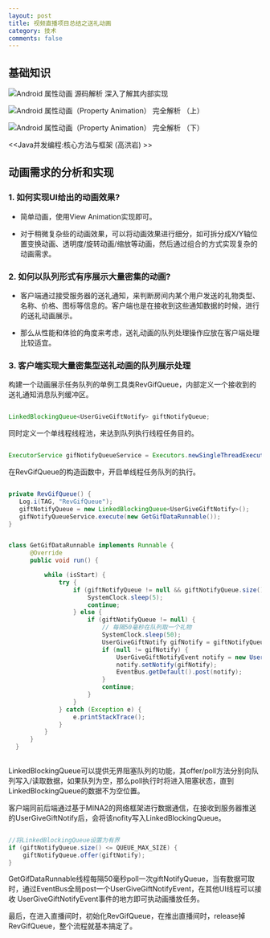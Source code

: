 ```yaml
---
layout: post
title: 视频直播项目总结之送礼动画
category: 技术
comments: false
---
```



## 基础知识 ##

![Android 属性动画 源码解析 深入了解其内部实现](http://blog.csdn.net/lmj623565791/article/details/42056859)

![Android 属性动画（Property Animation） 完全解析 （上） ](http://blog.csdn.net/lmj623565791/article/details/38067475)

![ Android 属性动画（Property Animation） 完全解析 （下） ](http://blog.csdn.net/lmj623565791/article/details/38092093)

<<Java并发编程:核心方法与框架 (高洪岩) >>

## 动画需求的分析和实现 ##

### 1. 如何实现UI给出的动画效果? ###

  * 简单动画，使用View Animation实现即可。
  
  * 对于稍微复杂些的动画效果，可以将动画效果进行细分，如可拆分成X/Y轴位置变换动画、透明度/旋转动画/缩放等动画，然后通过组合的方式实现复杂的动画需求。
  
### 2. 如何以队列形式有序展示大量密集的动画? ###

  * 客户端通过接受服务器的送礼通知，来判断房间内某个用户发送的礼物类型、名称、价格、图标等信息的。客户端也是在接收到这些通知数据的时候，进行的送礼动画展示。
  
  * 那么从性能和体验的角度来考虑，送礼动画的队列处理操作应放在客户端处理比较适宜。
  
### 3. 客户端实现大量密集型送礼动画的队列展示处理   ###
  
  构建一个动画展示任务队列的单例工具类RevGifQueue，内部定义一个接收到的送礼通知消息队列缓冲区。
  
  ```java
  
  LinkedBlockingQueue<UserGiveGiftNotify> giftNotifyQueue;
  
  ```
  
  同时定义一个单线程线程池，来达到队列执行线程任务目的。
  
  ```java
  
  ExecutorService gifNotifyQueueService = Executors.newSingleThreadExecutor
  
  ```
  
  在RevGifQueue的构造函数中，开启单线程任务队列的执行。
  
  ```java
  
  private RevGifQueue() {
     Log.i(TAG, "RevGifQueue");
     giftNotifyQueue = new LinkedBlockingQueue<UserGiveGiftNotify>();
     gifNotifyQueueService.execute(new GetGifDataRunnable());
  }
  
  
  class GetGifDataRunnable implements Runnable {
        @Override
        public void run() {

            while (isStart) {
                try {
                    if (giftNotifyQueue != null && giftNotifyQueue.size() == 0) {
                        SystemClock.sleep(5);
                        continue;
                    } else {
                        if (giftNotifyQueue != null) {
                            // 每隔50毫秒在队列取一个礼物
                            SystemClock.sleep(50);
                            UserGiveGiftNotify gifNotify = giftNotifyQueue.poll(1,TimeUnit.MILLISECONDS);
                            if (null != gifNotify) {
                                UserGiveGiftNotifyEvent notify = new UserGiveGiftNotifyEvent();
                                notify.setNotify(gifNotify);
                                EventBus.getDefault().post(notify);
                            }
                            continue;
                        }
                    }
                } catch (Exception e) {
                    e.printStackTrace();
                }
            }
        }
    }
    
  ```
  
  LinkedBlockingQueue可以提供无界阻塞队列的功能，其offer/poll方法分别向队列写入/读取数据，如果队列为空，那么poll执行时将进入阻塞状态，直到LinkedBlockingQueue的数据不为空位置。
  
  客户端同前后端通过基于MINA2的网络框架进行数据通信，在接收到服务器推送的UserGiveGiftNotify后，会将该nofity写入LinkedBlockingQueue。
  
  ```java
  
  //将LinkedBlockingQueue设置为有界
  if (giftNotifyQueue.size() <= QUEUE_MAX_SIZE) {
      giftNotifyQueue.offer(giftNotify);
  }
  
  ```
  
  GetGifDataRunnable线程每隔50毫秒poll一次giftNotifyQueue，当有数据可取时，通过EventBus全局post一个UserGiveGiftNotifyEvent，在其他UI线程可以接收
UserGiveGiftNotifyEvent事件的地方即可执动画播放任务。

最后，在进入直播间时，初始化RevGifQueue，在推出直播间时，release掉RevGifQueue，整个流程就基本搞定了。

